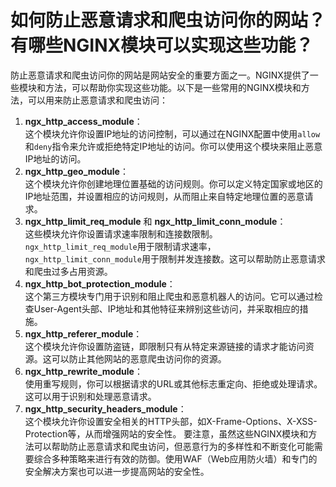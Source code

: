 # 如何防止恶意请求和爬虫访问你的网站？有哪些NGINX模块可以实现这些功能？
防止恶意请求和爬虫访问你的网站是网站安全的重要方面之一。NGINX提供了一些模块和方法，可以帮助你实现这些功能。以下是一些常用的NGINX模块和方法，可以用来防止恶意请求和爬虫访问：
1.  **ngx_http_access_module**：  
这个模块允许你设置IP地址的访问控制，可以通过在NGINX配置中使用`allow`和`deny`指令来允许或拒绝特定IP地址的访问。你可以使用这个模块来阻止恶意IP地址的访问。 
2.  **ngx_http_geo_module**：  
这个模块允许你创建地理位置基础的访问规则。你可以定义特定国家或地区的IP地址范围，并设置相应的访问规则，从而阻止来自特定地理位置的恶意请求。 
3.  **ngx_http_limit_req_module** 和 **ngx_http_limit_conn_module**：  
这些模块允许你设置请求速率限制和连接数限制。`ngx_http_limit_req_module`用于限制请求速率，`ngx_http_limit_conn_module`用于限制并发连接数。这可以帮助防止恶意请求和爬虫过多占用资源。 
4.  **ngx_http_bot_protection_module**：  
这个第三方模块专门用于识别和阻止爬虫和恶意机器人的访问。它可以通过检查User-Agent头部、IP地址和其他特征来辨别这些访问，并采取相应的措施。 
5.  **ngx_http_referer_module**：  
这个模块允许你设置防盗链，即限制只有从特定来源链接的请求才能访问资源。这可以防止其他网站的恶意爬虫访问你的资源。 
6.  **ngx_http_rewrite_module**：  
使用重写规则，你可以根据请求的URL或其他标志重定向、拒绝或处理请求。这可以用于识别和处理恶意请求。 
7.  **ngx_http_security_headers_module**：  
这个模块允许你设置安全相关的HTTP头部，如X-Frame-Options、X-XSS-Protection等，从而增强网站的安全性。 
要注意，虽然这些NGINX模块和方法可以帮助防止恶意请求和爬虫访问，但恶意行为的多样性和不断变化可能需要综合多种策略来进行有效的防御。使用WAF（Web应用防火墙）和专门的安全解决方案也可以进一步提高网站的安全性。

